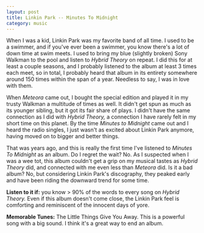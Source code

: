 ```yaml
---
layout: post
title: Linkin Park -- Minutes To Midnight
category: music
---
```


When I was a kid, Linkin Park was my favorite band of all time. I used to be a swimmer, and if you've ever been a swimmer, you know there's a lot of down time at swim meets. I used to bring my blue (slightly broken) Sony Walkman to the pool and listen to *Hybrid Theory* on repeat. I did this for at least a couple seasons, and I probably listened to the album at least 3 times each meet, so in total, I probably heard that album in its entirety somewhere around 150 times within the span of a year. Needless to say, I was in love with them.

When *Meteora* came out, I bought the special edition and played it in my trusty Walkman a multitude of times as well. It didn't get spun as much as its younger sibling, but it got its fair share of plays. I didn't have the same connection as I did with *Hybrid Theory,* a connection I have rarely felt in my short time on this planet. By the time *Minutes to Midnight* came out and I heard the radio singles, I just wasn't as excited about Linkin Park anymore, having moved on to bigger and better things.

That was years ago, and this is really the first time I've listened to *Minutes To Midnight* as an album. Do I regret the wait? No. As I suspected when I was a wee tot, this album couldn't get a grip on my musical tastes as *Hybrid Theory* did, and connected with me even less than *Meteora* did. Is it a bad album? No, but considering Linkin Park's discography, they peaked early and have been riding the downward trend for some time.

**Listen to it if:** you know > 90% of the words to every song on *Hybrid Theory.* Even if this album doesn't come close, the Linkin Park feel is comforting and reminiscent of the innocent days of yore.

**Memorable Tunes:** The Little Things Give You Away. This is a powerful song with a big sound. I think it's a great way to end an album.
